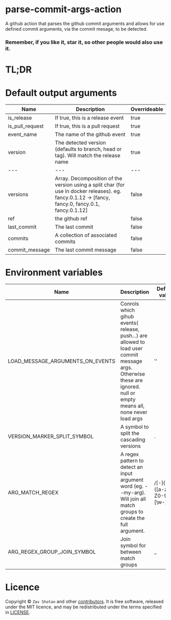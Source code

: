 # parse-commit-args-action

A github action that parses the github commit arguments and allows for use defined commit arguments, via the commit mesage, to be detected.

### Remember, if you like it, star it, so other people would also use it.

# TL;DR

# Default output arguments

Name | Description | Overrideable
---|---|---
is_release | If true, this is a release event | true
is_pull_request | If true, this is a pull request | true
event_name | The name of the github event | true
version | The detected version (defaults to branch, head or tag). Will match the release name | true
---|---|---
versions | Array. Decomposition of the version using a split char (for use in docker releases). eg. fancy.0.1.12 -> \[fancy, fancy.0, fancy.0.1, fancy.0.1.12\] | false
ref | the github ref | false
last_commit | The last commit | false
commits | A collection of associated commits | false
commit_message | The last commit message | false


# Environment variables

Name | Description | Default value
---|---|---
LOAD_MESSAGE_ARGUMENTS_ON_EVENTS | Conrols which gihub events( release, push...) are allowed to load user commit message args. Otherwise these are ignored. null or empty means all, none never load args | ''
VERSION_MARKER_SPLIT_SYMBOL| A symbol to split the cascading versions | .
ARG_MATCH_REGEX | A regex pattern to detect an input argument word (eg. --my-arg). Will join all match groups to create the full argument. |  /[-]{2}([a-zA-Z0-9][\w-]+)/g
ARG_REGEX_GROUP_JOIN_SYMBOL | Join symbol for between match groups | _

# Licence

Copyright ©
`Zav Shotan` and other [contributors](../../graphs/contributors).
It is free software, released under the MIT licence, and may be redistributed under the terms specified in [LICENSE](LICENSE).
